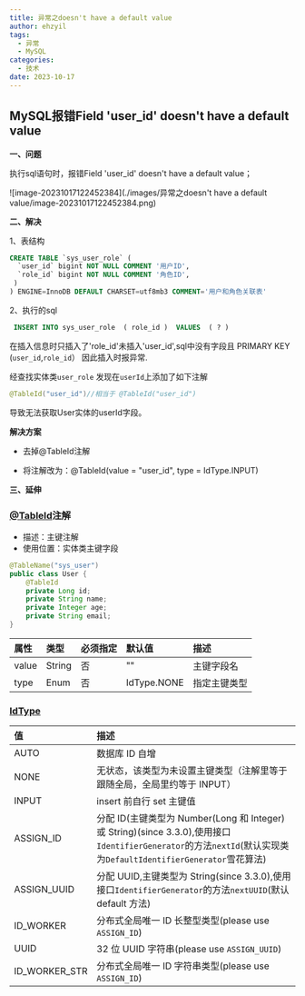 ```yaml
---
title: 异常之doesn't have a default value
author: ehzyil
tags:
  - 异常
  - MySQL
categories:
  - 技术
date: 2023-10-17
---
```


## MySQL报错Field 'user_id' doesn't have a default value





**一、问题**

执行sql语句时，报错Field 'user_id' doesn't have a default value；

![image-20231017122452384](./images/异常之doesn't have a default value/image-20231017122452384.png)

**二、解决**

1、表结构

```sql
CREATE TABLE `sys_user_role` (
  `user_id` bigint NOT NULL COMMENT '用户ID',
  `role_id` bigint NOT NULL COMMENT '角色ID',
 )
) ENGINE=InnoDB DEFAULT CHARSET=utf8mb3 COMMENT='用户和角色关联表'
```

2、执行的sql

```sql
 INSERT INTO sys_user_role  ( role_id )  VALUES  ( ? )
```

在插入信息时只插入了'role_id'未插入'user_id',sql中没有字段且 PRIMARY KEY (`user_id`,`role_id`） 因此插入时报异常.

经查找实体类`user_role` 发现在`userId`上添加了如下注解

```java
@TableId("user_id")//相当于 @TableId("user_id")
```

导致无法获取User实体的userId字段。

**解决方案**

- 去掉@TableId注解

- 将注解改为：@TableId(value = "user_id", type = IdType.INPUT)

**三、延伸**

### [@TableId](https://github.com/baomidou/mybatis-plus/blob/3.0/mybatis-plus-annotation/src/main/java/com/baomidou/mybatisplus/annotation/TableId.java)注解

- 描述：主键注解
- 使用位置：实体类主键字段

```java
@TableName("sys_user")
public class User {
    @TableId
    private Long id;
    private String name;
    private Integer age;
    private String email;
}
```

| 属性  | 类型   | 必须指定 | 默认值      | 描述         |
| :---- | :----- | :------- | :---------- | :----------- |
| value | String | 否       | ""          | 主键字段名   |
| type  | Enum   | 否       | IdType.NONE | 指定主键类型 |

### [IdType](https://github.com/baomidou/mybatis-plus/blob/3.0/mybatis-plus-annotation/src/main/java/com/baomidou/mybatisplus/annotation/IdType.java)

| 值            | 描述                                                         |
| :------------ | :----------------------------------------------------------- |
| AUTO          | 数据库 ID 自增                                               |
| NONE          | 无状态，该类型为未设置主键类型（注解里等于跟随全局，全局里约等于 INPUT） |
| INPUT         | insert 前自行 set 主键值                                     |
| ASSIGN_ID     | 分配 ID(主键类型为 Number(Long 和 Integer)或 String)(since 3.3.0),使用接口`IdentifierGenerator`的方法`nextId`(默认实现类为`DefaultIdentifierGenerator`雪花算法) |
| ASSIGN_UUID   | 分配 UUID,主键类型为 String(since 3.3.0),使用接口`IdentifierGenerator`的方法`nextUUID`(默认 default 方法) |
| ID_WORKER     | 分布式全局唯一 ID 长整型类型(please use `ASSIGN_ID`)         |
| UUID          | 32 位 UUID 字符串(please use `ASSIGN_UUID`)                  |
| ID_WORKER_STR | 分布式全局唯一 ID 字符串类型(please use `ASSIGN_ID`)         |
